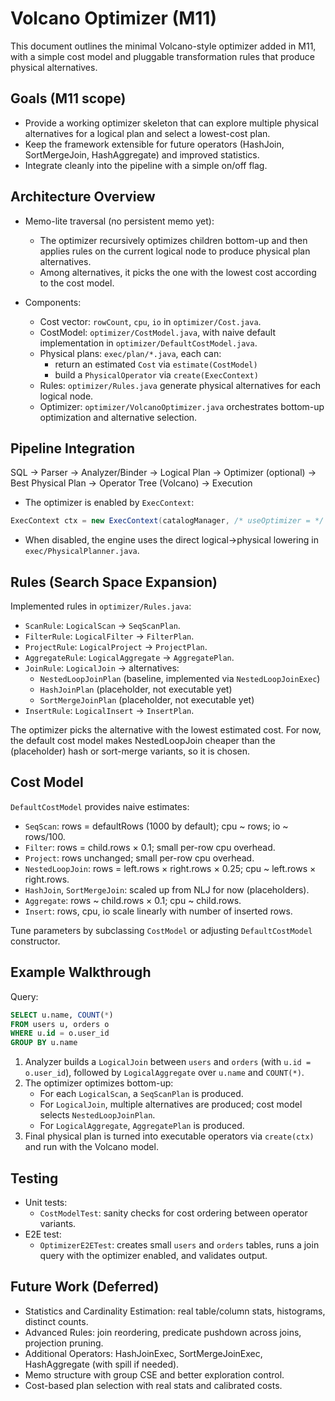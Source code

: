 # Volcano Optimizer (M11)

This document outlines the minimal Volcano-style optimizer added in M11, with a simple cost model and pluggable transformation rules that produce physical alternatives.

## Goals (M11 scope)
- Provide a working optimizer skeleton that can explore multiple physical alternatives for a logical plan and select a lowest-cost plan.
- Keep the framework extensible for future operators (HashJoin, SortMergeJoin, HashAggregate) and improved statistics.
- Integrate cleanly into the pipeline with a simple on/off flag.

## Architecture Overview

- Memo-lite traversal (no persistent memo yet):
  - The optimizer recursively optimizes children bottom-up and then applies rules on the current logical node to produce physical plan alternatives.
  - Among alternatives, it picks the one with the lowest cost according to the cost model.

- Components:
  - Cost vector: `rowCount`, `cpu`, `io` in `optimizer/Cost.java`.
  - CostModel: `optimizer/CostModel.java`, with naive default implementation in `optimizer/DefaultCostModel.java`.
  - Physical plans: `exec/plan/*.java`, each can:
    - return an estimated `Cost` via `estimate(CostModel)`
    - build a `PhysicalOperator` via `create(ExecContext)`
  - Rules: `optimizer/Rules.java` generate physical alternatives for each logical node.
  - Optimizer: `optimizer/VolcanoOptimizer.java` orchestrates bottom-up optimization and alternative selection.

## Pipeline Integration

SQL → Parser → Analyzer/Binder → Logical Plan → Optimizer (optional) → Best Physical Plan → Operator Tree (Volcano) → Execution

- The optimizer is enabled by `ExecContext`:
```java
ExecContext ctx = new ExecContext(catalogManager, /* useOptimizer = */ true);
```
- When disabled, the engine uses the direct logical→physical lowering in `exec/PhysicalPlanner.java`.

## Rules (Search Space Expansion)

Implemented rules in `optimizer/Rules.java`:
- `ScanRule`: `LogicalScan` → `SeqScanPlan`.
- `FilterRule`: `LogicalFilter` → `FilterPlan`.
- `ProjectRule`: `LogicalProject` → `ProjectPlan`.
- `AggregateRule`: `LogicalAggregate` → `AggregatePlan`.
- `JoinRule`: `LogicalJoin` → alternatives:
  - `NestedLoopJoinPlan` (baseline, implemented via `NestedLoopJoinExec`)
  - `HashJoinPlan` (placeholder, not executable yet)
  - `SortMergeJoinPlan` (placeholder, not executable yet)
- `InsertRule`: `LogicalInsert` → `InsertPlan`.

The optimizer picks the alternative with the lowest estimated cost. For now, the default cost model makes NestedLoopJoin cheaper than the (placeholder) hash or sort-merge variants, so it is chosen.

## Cost Model

`DefaultCostModel` provides naive estimates:
- `SeqScan`: rows = defaultRows (1000 by default); cpu ~ rows; io ~ rows/100.
- `Filter`: rows = child.rows × 0.1; small per-row cpu overhead.
- `Project`: rows unchanged; small per-row cpu overhead.
- `NestedLoopJoin`: rows = left.rows × right.rows × 0.25; cpu ~ left.rows × right.rows.
- `HashJoin`, `SortMergeJoin`: scaled up from NLJ for now (placeholders).
- `Aggregate`: rows ~ child.rows × 0.1; cpu ~ child.rows.
- `Insert`: rows, cpu, io scale linearly with number of inserted rows.

Tune parameters by subclassing `CostModel` or adjusting `DefaultCostModel` constructor.

## Example Walkthrough

Query:
```sql
SELECT u.name, COUNT(*)
FROM users u, orders o
WHERE u.id = o.user_id
GROUP BY u.name
```

1) Analyzer builds a `LogicalJoin` between `users` and `orders` (with `u.id = o.user_id`), followed by `LogicalAggregate` over `u.name` and `COUNT(*)`.
2) The optimizer optimizes bottom-up:
   - For each `LogicalScan`, a `SeqScanPlan` is produced.
   - For `LogicalJoin`, multiple alternatives are produced; cost model selects `NestedLoopJoinPlan`.
   - For `LogicalAggregate`, `AggregatePlan` is produced.
3) Final physical plan is turned into executable operators via `create(ctx)` and run with the Volcano model.

## Testing

- Unit tests:
  - `CostModelTest`: sanity checks for cost ordering between operator variants.
- E2E test:
  - `OptimizerE2ETest`: creates small `users` and `orders` tables, runs a join query with the optimizer enabled, and validates output.

## Future Work (Deferred)

- Statistics and Cardinality Estimation: real table/column stats, histograms, distinct counts.
- Advanced Rules: join reordering, predicate pushdown across joins, projection pruning.
- Additional Operators: HashJoinExec, SortMergeJoinExec, HashAggregate (with spill if needed).
- Memo structure with group CSE and better exploration control.
- Cost-based plan selection with real stats and calibrated costs.
